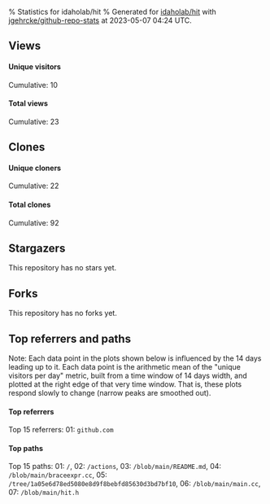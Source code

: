 % Statistics for idaholab/hit
% Generated for [idaholab/hit](https://github.com/idaholab/hit) with [jgehrcke/github-repo-stats](https://github.com/jgehrcke/github-repo-stats) at 2023-05-07 04:24 UTC.


## Views

#### Unique visitors
<div id="chart_views_unique" class="full-width-chart"></div>

Cumulative: 10

#### Total views
<div id="chart_views_total" class="full-width-chart"></div>

Cumulative: 23

<div class="pagebreak-for-print"> </div>

## Clones

#### Unique cloners
<div id="chart_clones_unique" class="full-width-chart"></div>

Cumulative: 22

#### Total clones
<div id="chart_clones_total" class="full-width-chart"></div>

Cumulative: 92



<div class="pagebreak-for-print"> </div>



## Stargazers

This repository has no stars yet.



## Forks

This repository has no forks yet.



<div class="pagebreak-for-print"> </div>



## Top referrers and paths


Note: Each data point in the plots shown below is influenced by the 14 days
leading up to it. Each data point is the arithmetic mean of the "unique
visitors per day" metric, built from a time window of 14 days width, and
plotted at the right edge of that very time window. That is, these plots
respond slowly to change (narrow peaks are smoothed out).




#### Top referrers


<div id="chart_referrers_top_n_alltime" class="full-width-chart"></div>

Top 15 referrers: 01: `github.com`





#### Top paths


<div id="chart_paths_top_n_alltime" class="full-width-chart"></div>

Top 15 paths: 01: `/`, 02: `/actions`, 03: `/blob/main/README.md`, 04: `/blob/main/braceexpr.cc`, 05: `/tree/1a05e6d78ed5080e8d9f8bebfd85630d3bd7bf10`, 06: `/blob/main/main.cc`, 07: `/blob/main/hit.h`


<script type="text/javascript">
    vegaEmbed('#chart_views_unique', {"$schema": "https://vega.github.io/schema/vega-lite/v4.17.0.json", "config": {"arc": {"fill": "#1b1e23"}, "area": {"fill": "#1b1e23"}, "axisBottom": {"domainColor": "#a9b4c4", "gridColor": "#a9b4c4", "labelColor": "#1b1e23", "labelFont": "relative-mono-11-pitch-pro, Menlo, monospace", "tickColor": "#a9b4c4", "titleColor": "#1b1e23", "titleFont": "relative-mono-11-pitch-pro, Menlo, monospace"}, "axisLeft": {"domainColor": "#a9b4c4", "gridColor": "#a9b4c4", "labelColor": "#1b1e23", "labelFont": "relative-mono-11-pitch-pro, Menlo, monospace", "tickColor": "#a9b4c4", "titleColor": "#1b1e23", "titleFont": "relative-mono-11-pitch-pro, Menlo, monospace"}, "axisX": {"grid": false}, "axisY": {"grid": false, "labelBound": true}, "background": "#FFFFFF", "group": {"fill": "#FFFFFF"}, "header": {"fontWeight": 400, "labelFont": "relative-mono-11-pitch-pro, Menlo, monospace", "titleFont": "relative-mono-11-pitch-pro, Menlo, monospace"}, "legend": {"labelFont": "relative-mono-11-pitch-pro, Menlo, monospace", "symbolSize": 200, "symbolType": "circle", "titleFont": "relative-mono-11-pitch-pro, Menlo, monospace"}, "line": {"color": "#1b1e23", "stroke": "#1b1e23"}, "path": {"stroke": "#1b1e23"}, "point": {"color": "#1b1e23", "cursor": "pointer", "filled": true, "size": 20}, "range": {"category": ["#85a2f7", "#ea9755", "#7eb36a", "#f07071", "#bc85d9", "#e587b6", "#a9b4c4", "#d4c05e", "#64b9c4"]}, "style": {"bar": {"fill": "#1b1e23"}, "text": {"font": "relative-mono-11-pitch-pro, Menlo, monospace", "fontWeight": 400}}, "symbol": {"shape": "circle"}, "title": {"anchor": "start", "font": "relative-mono-11-pitch-pro, Menlo, monospace", "fontWeight": 400}, "trail": {"color": "#1b1e23", "stroke": "#1b1e23"}, "view": {"stroke": null}}, "data": {"name": "data-ba6572360c57143ba0cead495c5d42e2"}, "datasets": {"data-ba6572360c57143ba0cead495c5d42e2": [{"time": "2023-03-01T00:00:00+00:00", "views_total": 0, "views_unique": 0}, {"time": "2023-03-02T00:00:00+00:00", "views_total": 0, "views_unique": 0}, {"time": "2023-03-06T00:00:00+00:00", "views_total": 1, "views_unique": 1}, {"time": "2023-03-07T00:00:00+00:00", "views_total": 0, "views_unique": 0}, {"time": "2023-03-08T00:00:00+00:00", "views_total": 0, "views_unique": 0}, {"time": "2023-03-10T00:00:00+00:00", "views_total": 1, "views_unique": 1}, {"time": "2023-03-11T00:00:00+00:00", "views_total": 0, "views_unique": 0}, {"time": "2023-03-13T00:00:00+00:00", "views_total": 5, "views_unique": 1}, {"time": "2023-03-14T00:00:00+00:00", "views_total": 1, "views_unique": 1}, {"time": "2023-03-15T00:00:00+00:00", "views_total": 0, "views_unique": 0}, {"time": "2023-03-18T00:00:00+00:00", "views_total": 0, "views_unique": 0}, {"time": "2023-03-20T00:00:00+00:00", "views_total": 2, "views_unique": 1}, {"time": "2023-03-24T00:00:00+00:00", "views_total": 0, "views_unique": 0}, {"time": "2023-03-26T00:00:00+00:00", "views_total": 0, "views_unique": 0}, {"time": "2023-03-27T00:00:00+00:00", "views_total": 0, "views_unique": 0}, {"time": "2023-03-28T00:00:00+00:00", "views_total": 0, "views_unique": 0}, {"time": "2023-03-29T00:00:00+00:00", "views_total": 1, "views_unique": 1}, {"time": "2023-03-30T00:00:00+00:00", "views_total": 0, "views_unique": 0}, {"time": "2023-03-31T00:00:00+00:00", "views_total": 2, "views_unique": 1}, {"time": "2023-04-09T00:00:00+00:00", "views_total": 0, "views_unique": 0}, {"time": "2023-04-15T00:00:00+00:00", "views_total": 2, "views_unique": 1}, {"time": "2023-04-19T00:00:00+00:00", "views_total": 0, "views_unique": 0}, {"time": "2023-05-01T00:00:00+00:00", "views_total": 6, "views_unique": 1}, {"time": "2023-05-03T00:00:00+00:00", "views_total": 2, "views_unique": 1}, {"time": "2023-05-06T00:00:00+00:00", "views_total": 0, "views_unique": 0}]}, "encoding": {"tooltip": [{"field": "views_unique", "format": ".1f", "title": "views (u)", "type": "quantitative"}, {"field": "time", "format": "%B %e, %Y", "title": "date", "type": "temporal"}], "x": {"axis": {"labelAngle": 25}, "field": "time", "scale": {"domain": ["2023-03-01", "2023-05-06"]}, "timeUnit": "yearmonthdate", "title": "date", "type": "temporal"}, "y": {"axis": {}, "field": "views_unique", "scale": {"domain": [0, 1.1], "type": "linear", "zero": true}, "title": "unique views per day", "type": "quantitative"}}, "height": 200, "mark": {"point": true, "type": "line"}, "padding": 10, "width": "container"}, {"actions": false, "renderer": "svg"}).catch(console.error);
vegaEmbed('#chart_views_total', {"$schema": "https://vega.github.io/schema/vega-lite/v4.17.0.json", "config": {"arc": {"fill": "#1b1e23"}, "area": {"fill": "#1b1e23"}, "axisBottom": {"domainColor": "#a9b4c4", "gridColor": "#a9b4c4", "labelColor": "#1b1e23", "labelFont": "relative-mono-11-pitch-pro, Menlo, monospace", "tickColor": "#a9b4c4", "titleColor": "#1b1e23", "titleFont": "relative-mono-11-pitch-pro, Menlo, monospace"}, "axisLeft": {"domainColor": "#a9b4c4", "gridColor": "#a9b4c4", "labelColor": "#1b1e23", "labelFont": "relative-mono-11-pitch-pro, Menlo, monospace", "tickColor": "#a9b4c4", "titleColor": "#1b1e23", "titleFont": "relative-mono-11-pitch-pro, Menlo, monospace"}, "axisX": {"grid": false}, "axisY": {"grid": false, "labelBound": true}, "background": "#FFFFFF", "group": {"fill": "#FFFFFF"}, "header": {"fontWeight": 400, "labelFont": "relative-mono-11-pitch-pro, Menlo, monospace", "titleFont": "relative-mono-11-pitch-pro, Menlo, monospace"}, "legend": {"labelFont": "relative-mono-11-pitch-pro, Menlo, monospace", "symbolSize": 200, "symbolType": "circle", "titleFont": "relative-mono-11-pitch-pro, Menlo, monospace"}, "line": {"color": "#1b1e23", "stroke": "#1b1e23"}, "path": {"stroke": "#1b1e23"}, "point": {"color": "#1b1e23", "cursor": "pointer", "filled": true, "size": 20}, "range": {"category": ["#85a2f7", "#ea9755", "#7eb36a", "#f07071", "#bc85d9", "#e587b6", "#a9b4c4", "#d4c05e", "#64b9c4"]}, "style": {"bar": {"fill": "#1b1e23"}, "text": {"font": "relative-mono-11-pitch-pro, Menlo, monospace", "fontWeight": 400}}, "symbol": {"shape": "circle"}, "title": {"anchor": "start", "font": "relative-mono-11-pitch-pro, Menlo, monospace", "fontWeight": 400}, "trail": {"color": "#1b1e23", "stroke": "#1b1e23"}, "view": {"stroke": null}}, "data": {"name": "data-ba6572360c57143ba0cead495c5d42e2"}, "datasets": {"data-ba6572360c57143ba0cead495c5d42e2": [{"time": "2023-03-01T00:00:00+00:00", "views_total": 0, "views_unique": 0}, {"time": "2023-03-02T00:00:00+00:00", "views_total": 0, "views_unique": 0}, {"time": "2023-03-06T00:00:00+00:00", "views_total": 1, "views_unique": 1}, {"time": "2023-03-07T00:00:00+00:00", "views_total": 0, "views_unique": 0}, {"time": "2023-03-08T00:00:00+00:00", "views_total": 0, "views_unique": 0}, {"time": "2023-03-10T00:00:00+00:00", "views_total": 1, "views_unique": 1}, {"time": "2023-03-11T00:00:00+00:00", "views_total": 0, "views_unique": 0}, {"time": "2023-03-13T00:00:00+00:00", "views_total": 5, "views_unique": 1}, {"time": "2023-03-14T00:00:00+00:00", "views_total": 1, "views_unique": 1}, {"time": "2023-03-15T00:00:00+00:00", "views_total": 0, "views_unique": 0}, {"time": "2023-03-18T00:00:00+00:00", "views_total": 0, "views_unique": 0}, {"time": "2023-03-20T00:00:00+00:00", "views_total": 2, "views_unique": 1}, {"time": "2023-03-24T00:00:00+00:00", "views_total": 0, "views_unique": 0}, {"time": "2023-03-26T00:00:00+00:00", "views_total": 0, "views_unique": 0}, {"time": "2023-03-27T00:00:00+00:00", "views_total": 0, "views_unique": 0}, {"time": "2023-03-28T00:00:00+00:00", "views_total": 0, "views_unique": 0}, {"time": "2023-03-29T00:00:00+00:00", "views_total": 1, "views_unique": 1}, {"time": "2023-03-30T00:00:00+00:00", "views_total": 0, "views_unique": 0}, {"time": "2023-03-31T00:00:00+00:00", "views_total": 2, "views_unique": 1}, {"time": "2023-04-09T00:00:00+00:00", "views_total": 0, "views_unique": 0}, {"time": "2023-04-15T00:00:00+00:00", "views_total": 2, "views_unique": 1}, {"time": "2023-04-19T00:00:00+00:00", "views_total": 0, "views_unique": 0}, {"time": "2023-05-01T00:00:00+00:00", "views_total": 6, "views_unique": 1}, {"time": "2023-05-03T00:00:00+00:00", "views_total": 2, "views_unique": 1}, {"time": "2023-05-06T00:00:00+00:00", "views_total": 0, "views_unique": 0}]}, "encoding": {"tooltip": [{"field": "views_total", "format": ".1f", "title": "views (t)", "type": "quantitative"}, {"field": "time", "format": "%B %e, %Y", "title": "date", "type": "temporal"}], "x": {"axis": {"labelAngle": 25}, "field": "time", "scale": {"domain": ["2023-03-01", "2023-05-06"]}, "timeUnit": "yearmonthdate", "title": "date", "type": "temporal"}, "y": {"axis": {}, "field": "views_total", "scale": {"domain": [0, 6.6000000000000005], "type": "linear", "zero": true}, "title": "total views per day", "type": "quantitative"}}, "height": 200, "mark": {"point": true, "type": "line"}, "padding": 10, "width": "container"}, {"actions": false, "renderer": "svg"}).catch(console.error);
vegaEmbed('#chart_clones_unique', {"$schema": "https://vega.github.io/schema/vega-lite/v4.17.0.json", "config": {"arc": {"fill": "#1b1e23"}, "area": {"fill": "#1b1e23"}, "axisBottom": {"domainColor": "#a9b4c4", "gridColor": "#a9b4c4", "labelColor": "#1b1e23", "labelFont": "relative-mono-11-pitch-pro, Menlo, monospace", "tickColor": "#a9b4c4", "titleColor": "#1b1e23", "titleFont": "relative-mono-11-pitch-pro, Menlo, monospace"}, "axisLeft": {"domainColor": "#a9b4c4", "gridColor": "#a9b4c4", "labelColor": "#1b1e23", "labelFont": "relative-mono-11-pitch-pro, Menlo, monospace", "tickColor": "#a9b4c4", "titleColor": "#1b1e23", "titleFont": "relative-mono-11-pitch-pro, Menlo, monospace"}, "axisX": {"grid": false}, "axisY": {"grid": false, "labelBound": true}, "background": "#FFFFFF", "group": {"fill": "#FFFFFF"}, "header": {"fontWeight": 400, "labelFont": "relative-mono-11-pitch-pro, Menlo, monospace", "titleFont": "relative-mono-11-pitch-pro, Menlo, monospace"}, "legend": {"labelFont": "relative-mono-11-pitch-pro, Menlo, monospace", "symbolSize": 200, "symbolType": "circle", "titleFont": "relative-mono-11-pitch-pro, Menlo, monospace"}, "line": {"color": "#1b1e23", "stroke": "#1b1e23"}, "path": {"stroke": "#1b1e23"}, "point": {"color": "#1b1e23", "cursor": "pointer", "filled": true, "size": 20}, "range": {"category": ["#85a2f7", "#ea9755", "#7eb36a", "#f07071", "#bc85d9", "#e587b6", "#a9b4c4", "#d4c05e", "#64b9c4"]}, "style": {"bar": {"fill": "#1b1e23"}, "text": {"font": "relative-mono-11-pitch-pro, Menlo, monospace", "fontWeight": 400}}, "symbol": {"shape": "circle"}, "title": {"anchor": "start", "font": "relative-mono-11-pitch-pro, Menlo, monospace", "fontWeight": 400}, "trail": {"color": "#1b1e23", "stroke": "#1b1e23"}, "view": {"stroke": null}}, "data": {"name": "data-a8864773abc2d40fb71e356f29c7089e"}, "datasets": {"data-a8864773abc2d40fb71e356f29c7089e": [{"clones_total": 1, "clones_unique": 1, "time": "2023-03-01T00:00:00+00:00"}, {"clones_total": 2, "clones_unique": 1, "time": "2023-03-02T00:00:00+00:00"}, {"clones_total": 0, "clones_unique": 0, "time": "2023-03-06T00:00:00+00:00"}, {"clones_total": 1, "clones_unique": 1, "time": "2023-03-07T00:00:00+00:00"}, {"clones_total": 1, "clones_unique": 1, "time": "2023-03-08T00:00:00+00:00"}, {"clones_total": 0, "clones_unique": 0, "time": "2023-03-10T00:00:00+00:00"}, {"clones_total": 1, "clones_unique": 1, "time": "2023-03-11T00:00:00+00:00"}, {"clones_total": 1, "clones_unique": 1, "time": "2023-03-13T00:00:00+00:00"}, {"clones_total": 3, "clones_unique": 3, "time": "2023-03-14T00:00:00+00:00"}, {"clones_total": 1, "clones_unique": 1, "time": "2023-03-15T00:00:00+00:00"}, {"clones_total": 3, "clones_unique": 1, "time": "2023-03-18T00:00:00+00:00"}, {"clones_total": 0, "clones_unique": 0, "time": "2023-03-20T00:00:00+00:00"}, {"clones_total": 4, "clones_unique": 1, "time": "2023-03-24T00:00:00+00:00"}, {"clones_total": 1, "clones_unique": 1, "time": "2023-03-26T00:00:00+00:00"}, {"clones_total": 1, "clones_unique": 1, "time": "2023-03-27T00:00:00+00:00"}, {"clones_total": 22, "clones_unique": 1, "time": "2023-03-28T00:00:00+00:00"}, {"clones_total": 15, "clones_unique": 1, "time": "2023-03-29T00:00:00+00:00"}, {"clones_total": 16, "clones_unique": 1, "time": "2023-03-30T00:00:00+00:00"}, {"clones_total": 13, "clones_unique": 2, "time": "2023-03-31T00:00:00+00:00"}, {"clones_total": 1, "clones_unique": 1, "time": "2023-04-09T00:00:00+00:00"}, {"clones_total": 0, "clones_unique": 0, "time": "2023-04-15T00:00:00+00:00"}, {"clones_total": 4, "clones_unique": 1, "time": "2023-04-19T00:00:00+00:00"}, {"clones_total": 0, "clones_unique": 0, "time": "2023-05-01T00:00:00+00:00"}, {"clones_total": 0, "clones_unique": 0, "time": "2023-05-03T00:00:00+00:00"}, {"clones_total": 1, "clones_unique": 1, "time": "2023-05-06T00:00:00+00:00"}]}, "encoding": {"tooltip": [{"field": "clones_unique", "format": ".1f", "title": "clones (u)", "type": "quantitative"}, {"field": "time", "format": "%B %e, %Y", "title": "date", "type": "temporal"}], "x": {"axis": {"labelAngle": 25}, "field": "time", "scale": {"domain": ["2023-03-01", "2023-05-06"]}, "timeUnit": "yearmonthdate", "title": "date", "type": "temporal"}, "y": {"axis": {}, "field": "clones_unique", "scale": {"domain": [0, 3.3000000000000003], "type": "linear", "zero": true}, "title": "unique clones per day", "type": "quantitative"}}, "height": 200, "mark": {"point": true, "type": "line"}, "padding": 10, "width": "container"}, {"actions": false, "renderer": "svg"}).catch(console.error);
vegaEmbed('#chart_clones_total', {"$schema": "https://vega.github.io/schema/vega-lite/v4.17.0.json", "config": {"arc": {"fill": "#1b1e23"}, "area": {"fill": "#1b1e23"}, "axisBottom": {"domainColor": "#a9b4c4", "gridColor": "#a9b4c4", "labelColor": "#1b1e23", "labelFont": "relative-mono-11-pitch-pro, Menlo, monospace", "tickColor": "#a9b4c4", "titleColor": "#1b1e23", "titleFont": "relative-mono-11-pitch-pro, Menlo, monospace"}, "axisLeft": {"domainColor": "#a9b4c4", "gridColor": "#a9b4c4", "labelColor": "#1b1e23", "labelFont": "relative-mono-11-pitch-pro, Menlo, monospace", "tickColor": "#a9b4c4", "titleColor": "#1b1e23", "titleFont": "relative-mono-11-pitch-pro, Menlo, monospace"}, "axisX": {"grid": false}, "axisY": {"grid": false, "labelBound": true}, "background": "#FFFFFF", "group": {"fill": "#FFFFFF"}, "header": {"fontWeight": 400, "labelFont": "relative-mono-11-pitch-pro, Menlo, monospace", "titleFont": "relative-mono-11-pitch-pro, Menlo, monospace"}, "legend": {"labelFont": "relative-mono-11-pitch-pro, Menlo, monospace", "symbolSize": 200, "symbolType": "circle", "titleFont": "relative-mono-11-pitch-pro, Menlo, monospace"}, "line": {"color": "#1b1e23", "stroke": "#1b1e23"}, "path": {"stroke": "#1b1e23"}, "point": {"color": "#1b1e23", "cursor": "pointer", "filled": true, "size": 20}, "range": {"category": ["#85a2f7", "#ea9755", "#7eb36a", "#f07071", "#bc85d9", "#e587b6", "#a9b4c4", "#d4c05e", "#64b9c4"]}, "style": {"bar": {"fill": "#1b1e23"}, "text": {"font": "relative-mono-11-pitch-pro, Menlo, monospace", "fontWeight": 400}}, "symbol": {"shape": "circle"}, "title": {"anchor": "start", "font": "relative-mono-11-pitch-pro, Menlo, monospace", "fontWeight": 400}, "trail": {"color": "#1b1e23", "stroke": "#1b1e23"}, "view": {"stroke": null}}, "data": {"name": "data-a8864773abc2d40fb71e356f29c7089e"}, "datasets": {"data-a8864773abc2d40fb71e356f29c7089e": [{"clones_total": 1, "clones_unique": 1, "time": "2023-03-01T00:00:00+00:00"}, {"clones_total": 2, "clones_unique": 1, "time": "2023-03-02T00:00:00+00:00"}, {"clones_total": 0, "clones_unique": 0, "time": "2023-03-06T00:00:00+00:00"}, {"clones_total": 1, "clones_unique": 1, "time": "2023-03-07T00:00:00+00:00"}, {"clones_total": 1, "clones_unique": 1, "time": "2023-03-08T00:00:00+00:00"}, {"clones_total": 0, "clones_unique": 0, "time": "2023-03-10T00:00:00+00:00"}, {"clones_total": 1, "clones_unique": 1, "time": "2023-03-11T00:00:00+00:00"}, {"clones_total": 1, "clones_unique": 1, "time": "2023-03-13T00:00:00+00:00"}, {"clones_total": 3, "clones_unique": 3, "time": "2023-03-14T00:00:00+00:00"}, {"clones_total": 1, "clones_unique": 1, "time": "2023-03-15T00:00:00+00:00"}, {"clones_total": 3, "clones_unique": 1, "time": "2023-03-18T00:00:00+00:00"}, {"clones_total": 0, "clones_unique": 0, "time": "2023-03-20T00:00:00+00:00"}, {"clones_total": 4, "clones_unique": 1, "time": "2023-03-24T00:00:00+00:00"}, {"clones_total": 1, "clones_unique": 1, "time": "2023-03-26T00:00:00+00:00"}, {"clones_total": 1, "clones_unique": 1, "time": "2023-03-27T00:00:00+00:00"}, {"clones_total": 22, "clones_unique": 1, "time": "2023-03-28T00:00:00+00:00"}, {"clones_total": 15, "clones_unique": 1, "time": "2023-03-29T00:00:00+00:00"}, {"clones_total": 16, "clones_unique": 1, "time": "2023-03-30T00:00:00+00:00"}, {"clones_total": 13, "clones_unique": 2, "time": "2023-03-31T00:00:00+00:00"}, {"clones_total": 1, "clones_unique": 1, "time": "2023-04-09T00:00:00+00:00"}, {"clones_total": 0, "clones_unique": 0, "time": "2023-04-15T00:00:00+00:00"}, {"clones_total": 4, "clones_unique": 1, "time": "2023-04-19T00:00:00+00:00"}, {"clones_total": 0, "clones_unique": 0, "time": "2023-05-01T00:00:00+00:00"}, {"clones_total": 0, "clones_unique": 0, "time": "2023-05-03T00:00:00+00:00"}, {"clones_total": 1, "clones_unique": 1, "time": "2023-05-06T00:00:00+00:00"}]}, "encoding": {"tooltip": [{"field": "clones_total", "format": ".1f", "title": "clones (t)", "type": "quantitative"}, {"field": "time", "format": "%B %e, %Y", "title": "date", "type": "temporal"}], "x": {"axis": {"labelAngle": 25}, "field": "time", "scale": {"domain": ["2023-03-01", "2023-05-06"]}, "timeUnit": "yearmonthdate", "title": "date", "type": "temporal"}, "y": {"axis": {}, "field": "clones_total", "scale": {"domain": [0, 24.200000000000003], "type": "linear", "zero": true}, "title": "total clones per day", "type": "quantitative"}}, "height": 200, "mark": {"point": true, "type": "line"}, "padding": 10, "width": "container"}, {"actions": false, "renderer": "svg"}).catch(console.error);
vegaEmbed('#chart_referrers_top_n_alltime', {"$schema": "https://vega.github.io/schema/vega-lite/v4.17.0.json", "config": {"arc": {"fill": "#1b1e23"}, "area": {"fill": "#1b1e23"}, "axisBottom": {"domainColor": "#a9b4c4", "gridColor": "#a9b4c4", "labelColor": "#1b1e23", "labelFont": "relative-mono-11-pitch-pro, Menlo, monospace", "tickColor": "#a9b4c4", "titleColor": "#1b1e23", "titleFont": "relative-mono-11-pitch-pro, Menlo, monospace"}, "axisLeft": {"domainColor": "#a9b4c4", "gridColor": "#a9b4c4", "labelColor": "#1b1e23", "labelFont": "relative-mono-11-pitch-pro, Menlo, monospace", "tickColor": "#a9b4c4", "titleColor": "#1b1e23", "titleFont": "relative-mono-11-pitch-pro, Menlo, monospace"}, "axisX": {"grid": false}, "axisY": {"grid": false}, "background": "#FFFFFF", "group": {"fill": "#FFFFFF"}, "header": {"fontWeight": 400, "labelFont": "relative-mono-11-pitch-pro, Menlo, monospace", "titleFont": "relative-mono-11-pitch-pro, Menlo, monospace"}, "legend": {"labelFont": "relative-mono-11-pitch-pro, Menlo, monospace", "symbolSize": 200, "symbolType": "circle", "titleFont": "relative-mono-11-pitch-pro, Menlo, monospace"}, "line": {"color": "#1b1e23", "stroke": "#1b1e23"}, "path": {"stroke": "#1b1e23"}, "point": {"color": "#1b1e23", "cursor": "pointer", "filled": true, "size": 30}, "range": {"category": ["#85a2f7", "#ea9755", "#7eb36a", "#f07071", "#bc85d9", "#e587b6", "#a9b4c4", "#d4c05e", "#64b9c4"]}, "style": {"bar": {"fill": "#1b1e23"}, "text": {"font": "relative-mono-11-pitch-pro, Menlo, monospace", "fontWeight": 400}}, "symbol": {"shape": "circle"}, "title": {"anchor": "start", "font": "relative-mono-11-pitch-pro, Menlo, monospace", "fontWeight": 400}, "trail": {"color": "#1b1e23", "stroke": "#1b1e23"}, "view": {"stroke": null}}, "data": {"name": "data-5a6aa5d2e99ad8907e05b60f14f1222b"}, "datasets": {"data-5a6aa5d2e99ad8907e05b60f14f1222b": [{"referrer": "github.com", "time": "2023-03-15T00:00:00+00:00", "views_unique": 3.0, "views_unique_norm": 0.21428571428571427}, {"referrer": "github.com", "time": "2023-03-16T00:00:00+00:00", "views_unique": 3.0, "views_unique_norm": 0.21428571428571427}, {"referrer": "github.com", "time": "2023-03-17T00:00:00+00:00", "views_unique": 3.0, "views_unique_norm": 0.21428571428571427}, {"referrer": "github.com", "time": "2023-03-18T00:00:00+00:00", "views_unique": 3.0, "views_unique_norm": 0.21428571428571427}, {"referrer": "github.com", "time": "2023-03-19T00:00:00+00:00", "views_unique": 3.0, "views_unique_norm": 0.21428571428571427}, {"referrer": "github.com", "time": "2023-03-20T00:00:00+00:00", "views_unique": 2.0, "views_unique_norm": 0.14285714285714285}, {"referrer": "github.com", "time": "2023-03-21T00:00:00+00:00", "views_unique": 2.0, "views_unique_norm": 0.14285714285714285}, {"referrer": "github.com", "time": "2023-03-22T00:00:00+00:00", "views_unique": 2.0, "views_unique_norm": 0.14285714285714285}, {"referrer": "github.com", "time": "2023-03-23T00:00:00+00:00", "views_unique": 2.0, "views_unique_norm": 0.14285714285714285}, {"referrer": "github.com", "time": "2023-03-24T00:00:00+00:00", "views_unique": 1.0, "views_unique_norm": 0.07142857142857142}, {"referrer": "github.com", "time": "2023-03-25T00:00:00+00:00", "views_unique": 1.0, "views_unique_norm": 0.07142857142857142}, {"referrer": "github.com", "time": "2023-03-26T00:00:00+00:00", "views_unique": 1.0, "views_unique_norm": 0.07142857142857142}, {"referrer": "github.com", "time": "2023-03-27T00:00:00+00:00", "views_unique": 1.0, "views_unique_norm": 0.07142857142857142}, {"referrer": "github.com", "time": "2023-03-28T00:00:00+00:00", "views_unique": 1.0, "views_unique_norm": 0.07142857142857142}, {"referrer": "github.com", "time": "2023-03-29T00:00:00+00:00", "views_unique": 1.0, "views_unique_norm": 0.07142857142857142}, {"referrer": "github.com", "time": "2023-03-30T00:00:00+00:00", "views_unique": 2.0, "views_unique_norm": 0.14285714285714285}, {"referrer": "github.com", "time": "2023-03-31T00:00:00+00:00", "views_unique": 2.0, "views_unique_norm": 0.14285714285714285}, {"referrer": "github.com", "time": "2023-04-01T00:00:00+00:00", "views_unique": 2.0, "views_unique_norm": 0.14285714285714285}, {"referrer": "github.com", "time": "2023-04-02T00:00:00+00:00", "views_unique": 2.0, "views_unique_norm": 0.14285714285714285}, {"referrer": "github.com", "time": "2023-04-03T00:00:00+00:00", "views_unique": 1.0, "views_unique_norm": 0.07142857142857142}, {"referrer": "github.com", "time": "2023-04-04T00:00:00+00:00", "views_unique": 1.0, "views_unique_norm": 0.07142857142857142}, {"referrer": "github.com", "time": "2023-04-05T00:00:00+00:00", "views_unique": 1.0, "views_unique_norm": 0.07142857142857142}, {"referrer": "github.com", "time": "2023-04-06T00:00:00+00:00", "views_unique": 1.0, "views_unique_norm": 0.07142857142857142}, {"referrer": "github.com", "time": "2023-04-07T00:00:00+00:00", "views_unique": 1.0, "views_unique_norm": 0.07142857142857142}, {"referrer": "github.com", "time": "2023-04-08T00:00:00+00:00", "views_unique": 1.0, "views_unique_norm": 0.07142857142857142}, {"referrer": "github.com", "time": "2023-04-09T00:00:00+00:00", "views_unique": 1.0, "views_unique_norm": 0.07142857142857142}, {"referrer": "github.com", "time": "2023-04-10T00:00:00+00:00", "views_unique": 1.0, "views_unique_norm": 0.07142857142857142}, {"referrer": "github.com", "time": "2023-04-11T00:00:00+00:00", "views_unique": 1.0, "views_unique_norm": 0.07142857142857142}, {"referrer": "github.com", "time": "2023-04-16T00:00:00+00:00", "views_unique": 1.0, "views_unique_norm": 0.07142857142857142}, {"referrer": "github.com", "time": "2023-04-17T00:00:00+00:00", "views_unique": 1.0, "views_unique_norm": 0.07142857142857142}, {"referrer": "github.com", "time": "2023-04-18T00:00:00+00:00", "views_unique": 1.0, "views_unique_norm": 0.07142857142857142}, {"referrer": "github.com", "time": "2023-04-19T00:00:00+00:00", "views_unique": 1.0, "views_unique_norm": 0.07142857142857142}, {"referrer": "github.com", "time": "2023-04-20T00:00:00+00:00", "views_unique": 1.0, "views_unique_norm": 0.07142857142857142}, {"referrer": "github.com", "time": "2023-04-21T00:00:00+00:00", "views_unique": 1.0, "views_unique_norm": 0.07142857142857142}, {"referrer": "github.com", "time": "2023-04-22T00:00:00+00:00", "views_unique": 1.0, "views_unique_norm": 0.07142857142857142}, {"referrer": "github.com", "time": "2023-04-23T00:00:00+00:00", "views_unique": 1.0, "views_unique_norm": 0.07142857142857142}, {"referrer": "github.com", "time": "2023-04-24T00:00:00+00:00", "views_unique": 1.0, "views_unique_norm": 0.07142857142857142}, {"referrer": "github.com", "time": "2023-04-25T00:00:00+00:00", "views_unique": 1.0, "views_unique_norm": 0.07142857142857142}, {"referrer": "github.com", "time": "2023-04-26T00:00:00+00:00", "views_unique": 1.0, "views_unique_norm": 0.07142857142857142}, {"referrer": "github.com", "time": "2023-04-27T00:00:00+00:00", "views_unique": 1.0, "views_unique_norm": 0.07142857142857142}, {"referrer": "github.com", "time": "2023-04-28T00:00:00+00:00", "views_unique": 1.0, "views_unique_norm": 0.07142857142857142}, {"referrer": "github.com", "time": "2023-05-02T00:00:00+00:00", "views_unique": 1.0, "views_unique_norm": 0.07142857142857142}, {"referrer": "github.com", "time": "2023-05-03T00:00:00+00:00", "views_unique": 1.0, "views_unique_norm": 0.07142857142857142}, {"referrer": "github.com", "time": "2023-05-04T00:00:00+00:00", "views_unique": 2.0, "views_unique_norm": 0.14285714285714285}, {"referrer": "github.com", "time": "2023-05-05T00:00:00+00:00", "views_unique": 2.0, "views_unique_norm": 0.14285714285714285}, {"referrer": "github.com", "time": "2023-05-06T00:00:00+00:00", "views_unique": 2.0, "views_unique_norm": 0.14285714285714285}, {"referrer": "github.com", "time": "2023-05-07T00:00:00+00:00", "views_unique": 2.0, "views_unique_norm": 0.14285714285714285}]}, "encoding": {"color": {"field": "referrer", "legend": {"direction": "vertical", "orient": "top", "title": "Legend:"}, "sort": {"field": "order"}, "type": "nominal"}, "tooltip": [{"field": "referrer", "type": "nominal"}, {"field": "views_unique_norm", "format": ".2f", "title": "views (14d mean)", "type": "quantitative"}, {"field": "time", "format": "%B %e, %Y", "title": "date", "type": "temporal"}], "x": {"axis": {"labelAngle": 25}, "field": "time", "scale": {"domain": ["2023-03-01", "2023-05-06"]}, "timeUnit": "yearmonthdate", "title": "date", "type": "temporal"}, "y": {"field": "views_unique_norm", "scale": {"domain": [0, 0.2357142857142857], "type": "linear", "zero": true}, "title": "unique visitors per day (mean from last 14 days)", "type": "quantitative"}}, "height": 300, "mark": {"point": true, "type": "line"}, "padding": 10, "width": "container"}, {"actions": false, "renderer": "svg"}).catch(console.error);
vegaEmbed('#chart_paths_top_n_alltime', {"$schema": "https://vega.github.io/schema/vega-lite/v4.17.0.json", "config": {"arc": {"fill": "#1b1e23"}, "area": {"fill": "#1b1e23"}, "axisBottom": {"domainColor": "#a9b4c4", "gridColor": "#a9b4c4", "labelColor": "#1b1e23", "labelFont": "relative-mono-11-pitch-pro, Menlo, monospace", "tickColor": "#a9b4c4", "titleColor": "#1b1e23", "titleFont": "relative-mono-11-pitch-pro, Menlo, monospace"}, "axisLeft": {"domainColor": "#a9b4c4", "gridColor": "#a9b4c4", "labelColor": "#1b1e23", "labelFont": "relative-mono-11-pitch-pro, Menlo, monospace", "tickColor": "#a9b4c4", "titleColor": "#1b1e23", "titleFont": "relative-mono-11-pitch-pro, Menlo, monospace"}, "axisX": {"grid": false}, "axisY": {"grid": false}, "background": "#FFFFFF", "group": {"fill": "#FFFFFF"}, "header": {"fontWeight": 400, "labelFont": "relative-mono-11-pitch-pro, Menlo, monospace", "titleFont": "relative-mono-11-pitch-pro, Menlo, monospace"}, "legend": {"labelFont": "relative-mono-11-pitch-pro, Menlo, monospace", "symbolSize": 200, "symbolType": "circle", "titleFont": "relative-mono-11-pitch-pro, Menlo, monospace"}, "line": {"color": "#1b1e23", "stroke": "#1b1e23"}, "path": {"stroke": "#1b1e23"}, "point": {"color": "#1b1e23", "cursor": "pointer", "filled": true, "size": 30}, "range": {"category": ["#85a2f7", "#ea9755", "#7eb36a", "#f07071", "#bc85d9", "#e587b6", "#a9b4c4", "#d4c05e", "#64b9c4"]}, "style": {"bar": {"fill": "#1b1e23"}, "text": {"font": "relative-mono-11-pitch-pro, Menlo, monospace", "fontWeight": 400}}, "symbol": {"shape": "circle"}, "title": {"anchor": "start", "font": "relative-mono-11-pitch-pro, Menlo, monospace", "fontWeight": 400}, "trail": {"color": "#1b1e23", "stroke": "#1b1e23"}, "view": {"stroke": null}}, "data": {"name": "data-a1658811a6f701caebff6a46daecd9ce"}, "datasets": {"data-a1658811a6f701caebff6a46daecd9ce": [{"path": "/", "time": "2023-03-15T00:00:00+00:00", "views_unique": 4.0, "views_unique_norm": 0.2857142857142857}, {"path": "/", "time": "2023-03-16T00:00:00+00:00", "views_unique": 4.0, "views_unique_norm": 0.2857142857142857}, {"path": "/", "time": "2023-03-17T00:00:00+00:00", "views_unique": 4.0, "views_unique_norm": 0.2857142857142857}, {"path": "/", "time": "2023-03-18T00:00:00+00:00", "views_unique": 4.0, "views_unique_norm": 0.2857142857142857}, {"path": "/", "time": "2023-03-19T00:00:00+00:00", "views_unique": 4.0, "views_unique_norm": 0.2857142857142857}, {"path": "/", "time": "2023-03-20T00:00:00+00:00", "views_unique": 3.0, "views_unique_norm": 0.21428571428571427}, {"path": "/", "time": "2023-03-21T00:00:00+00:00", "views_unique": 3.0, "views_unique_norm": 0.21428571428571427}, {"path": "/", "time": "2023-03-22T00:00:00+00:00", "views_unique": 3.0, "views_unique_norm": 0.21428571428571427}, {"path": "/", "time": "2023-03-23T00:00:00+00:00", "views_unique": 3.0, "views_unique_norm": 0.21428571428571427}, {"path": "/", "time": "2023-03-24T00:00:00+00:00", "views_unique": 2.0, "views_unique_norm": 0.14285714285714285}, {"path": "/", "time": "2023-03-25T00:00:00+00:00", "views_unique": 2.0, "views_unique_norm": 0.14285714285714285}, {"path": "/", "time": "2023-03-26T00:00:00+00:00", "views_unique": 2.0, "views_unique_norm": 0.14285714285714285}, {"path": "/", "time": "2023-03-27T00:00:00+00:00", "views_unique": 2.0, "views_unique_norm": 0.14285714285714285}, {"path": "/", "time": "2023-03-28T00:00:00+00:00", "views_unique": 1.0, "views_unique_norm": 0.07142857142857142}, {"path": "/", "time": "2023-03-29T00:00:00+00:00", "views_unique": 1.0, "views_unique_norm": 0.07142857142857142}, {"path": "/", "time": "2023-03-30T00:00:00+00:00", "views_unique": 2.0, "views_unique_norm": 0.14285714285714285}, {"path": "/", "time": "2023-03-31T00:00:00+00:00", "views_unique": 2.0, "views_unique_norm": 0.14285714285714285}, {"path": "/", "time": "2023-04-01T00:00:00+00:00", "views_unique": 3.0, "views_unique_norm": 0.21428571428571427}, {"path": "/", "time": "2023-04-02T00:00:00+00:00", "views_unique": 3.0, "views_unique_norm": 0.21428571428571427}, {"path": "/", "time": "2023-04-03T00:00:00+00:00", "views_unique": 2.0, "views_unique_norm": 0.14285714285714285}, {"path": "/", "time": "2023-04-04T00:00:00+00:00", "views_unique": 2.0, "views_unique_norm": 0.14285714285714285}, {"path": "/", "time": "2023-04-05T00:00:00+00:00", "views_unique": 2.0, "views_unique_norm": 0.14285714285714285}, {"path": "/", "time": "2023-04-06T00:00:00+00:00", "views_unique": 2.0, "views_unique_norm": 0.14285714285714285}, {"path": "/", "time": "2023-04-07T00:00:00+00:00", "views_unique": 2.0, "views_unique_norm": 0.14285714285714285}, {"path": "/", "time": "2023-04-08T00:00:00+00:00", "views_unique": 2.0, "views_unique_norm": 0.14285714285714285}, {"path": "/", "time": "2023-04-09T00:00:00+00:00", "views_unique": 2.0, "views_unique_norm": 0.14285714285714285}, {"path": "/", "time": "2023-04-10T00:00:00+00:00", "views_unique": 2.0, "views_unique_norm": 0.14285714285714285}, {"path": "/", "time": "2023-04-11T00:00:00+00:00", "views_unique": 2.0, "views_unique_norm": 0.14285714285714285}, {"path": "/", "time": "2023-04-12T00:00:00+00:00", "views_unique": 1.0, "views_unique_norm": 0.07142857142857142}, {"path": "/", "time": "2023-04-13T00:00:00+00:00", "views_unique": 1.0, "views_unique_norm": 0.07142857142857142}, {"path": "/", "time": "2023-04-16T00:00:00+00:00", "views_unique": 1.0, "views_unique_norm": 0.07142857142857142}, {"path": "/", "time": "2023-04-17T00:00:00+00:00", "views_unique": 1.0, "views_unique_norm": 0.07142857142857142}, {"path": "/", "time": "2023-04-18T00:00:00+00:00", "views_unique": 1.0, "views_unique_norm": 0.07142857142857142}, {"path": "/", "time": "2023-04-19T00:00:00+00:00", "views_unique": 1.0, "views_unique_norm": 0.07142857142857142}, {"path": "/", "time": "2023-04-20T00:00:00+00:00", "views_unique": 1.0, "views_unique_norm": 0.07142857142857142}, {"path": "/", "time": "2023-04-21T00:00:00+00:00", "views_unique": 1.0, "views_unique_norm": 0.07142857142857142}, {"path": "/", "time": "2023-04-22T00:00:00+00:00", "views_unique": 1.0, "views_unique_norm": 0.07142857142857142}, {"path": "/", "time": "2023-04-23T00:00:00+00:00", "views_unique": 1.0, "views_unique_norm": 0.07142857142857142}, {"path": "/", "time": "2023-04-24T00:00:00+00:00", "views_unique": 1.0, "views_unique_norm": 0.07142857142857142}, {"path": "/", "time": "2023-04-25T00:00:00+00:00", "views_unique": 1.0, "views_unique_norm": 0.07142857142857142}, {"path": "/", "time": "2023-04-26T00:00:00+00:00", "views_unique": 1.0, "views_unique_norm": 0.07142857142857142}, {"path": "/", "time": "2023-04-27T00:00:00+00:00", "views_unique": 1.0, "views_unique_norm": 0.07142857142857142}, {"path": "/", "time": "2023-04-28T00:00:00+00:00", "views_unique": 1.0, "views_unique_norm": 0.07142857142857142}, {"path": "/", "time": "2023-05-02T00:00:00+00:00", "views_unique": 1.0, "views_unique_norm": 0.07142857142857142}, {"path": "/", "time": "2023-05-03T00:00:00+00:00", "views_unique": 1.0, "views_unique_norm": 0.07142857142857142}, {"path": "/", "time": "2023-05-04T00:00:00+00:00", "views_unique": 2.0, "views_unique_norm": 0.14285714285714285}, {"path": "/", "time": "2023-05-05T00:00:00+00:00", "views_unique": 2.0, "views_unique_norm": 0.14285714285714285}, {"path": "/", "time": "2023-05-06T00:00:00+00:00", "views_unique": 2.0, "views_unique_norm": 0.14285714285714285}, {"path": "/", "time": "2023-05-07T00:00:00+00:00", "views_unique": 2.0, "views_unique_norm": 0.14285714285714285}, {"path": "/actions", "time": "2023-03-15T00:00:00+00:00", "views_unique": null, "views_unique_norm": null}, {"path": "/actions", "time": "2023-03-16T00:00:00+00:00", "views_unique": null, "views_unique_norm": null}, {"path": "/actions", "time": "2023-03-17T00:00:00+00:00", "views_unique": null, "views_unique_norm": null}, {"path": "/actions", "time": "2023-03-18T00:00:00+00:00", "views_unique": null, "views_unique_norm": null}, {"path": "/actions", "time": "2023-03-19T00:00:00+00:00", "views_unique": null, "views_unique_norm": null}, {"path": "/actions", "time": "2023-03-20T00:00:00+00:00", "views_unique": null, "views_unique_norm": null}, {"path": "/actions", "time": "2023-03-21T00:00:00+00:00", "views_unique": null, "views_unique_norm": null}, {"path": "/actions", "time": "2023-03-22T00:00:00+00:00", "views_unique": null, "views_unique_norm": null}, {"path": "/actions", "time": "2023-03-23T00:00:00+00:00", "views_unique": null, "views_unique_norm": null}, {"path": "/actions", "time": "2023-03-24T00:00:00+00:00", "views_unique": null, "views_unique_norm": null}, {"path": "/actions", "time": "2023-03-25T00:00:00+00:00", "views_unique": null, "views_unique_norm": null}, {"path": "/actions", "time": "2023-03-26T00:00:00+00:00", "views_unique": null, "views_unique_norm": null}, {"path": "/actions", "time": "2023-03-27T00:00:00+00:00", "views_unique": null, "views_unique_norm": null}, {"path": "/actions", "time": "2023-03-28T00:00:00+00:00", "views_unique": null, "views_unique_norm": null}, {"path": "/actions", "time": "2023-03-29T00:00:00+00:00", "views_unique": null, "views_unique_norm": null}, {"path": "/actions", "time": "2023-03-30T00:00:00+00:00", "views_unique": null, "views_unique_norm": null}, {"path": "/actions", "time": "2023-03-31T00:00:00+00:00", "views_unique": null, "views_unique_norm": null}, {"path": "/actions", "time": "2023-04-01T00:00:00+00:00", "views_unique": null, "views_unique_norm": null}, {"path": "/actions", "time": "2023-04-02T00:00:00+00:00", "views_unique": null, "views_unique_norm": null}, {"path": "/actions", "time": "2023-04-03T00:00:00+00:00", "views_unique": null, "views_unique_norm": null}, {"path": "/actions", "time": "2023-04-04T00:00:00+00:00", "views_unique": null, "views_unique_norm": null}, {"path": "/actions", "time": "2023-04-05T00:00:00+00:00", "views_unique": null, "views_unique_norm": null}, {"path": "/actions", "time": "2023-04-06T00:00:00+00:00", "views_unique": null, "views_unique_norm": null}, {"path": "/actions", "time": "2023-04-07T00:00:00+00:00", "views_unique": null, "views_unique_norm": null}, {"path": "/actions", "time": "2023-04-08T00:00:00+00:00", "views_unique": null, "views_unique_norm": null}, {"path": "/actions", "time": "2023-04-09T00:00:00+00:00", "views_unique": null, "views_unique_norm": null}, {"path": "/actions", "time": "2023-04-10T00:00:00+00:00", "views_unique": null, "views_unique_norm": null}, {"path": "/actions", "time": "2023-04-11T00:00:00+00:00", "views_unique": null, "views_unique_norm": null}, {"path": "/actions", "time": "2023-04-12T00:00:00+00:00", "views_unique": null, "views_unique_norm": null}, {"path": "/actions", "time": "2023-04-13T00:00:00+00:00", "views_unique": null, "views_unique_norm": null}, {"path": "/actions", "time": "2023-04-16T00:00:00+00:00", "views_unique": null, "views_unique_norm": null}, {"path": "/actions", "time": "2023-04-17T00:00:00+00:00", "views_unique": null, "views_unique_norm": null}, {"path": "/actions", "time": "2023-04-18T00:00:00+00:00", "views_unique": null, "views_unique_norm": null}, {"path": "/actions", "time": "2023-04-19T00:00:00+00:00", "views_unique": null, "views_unique_norm": null}, {"path": "/actions", "time": "2023-04-20T00:00:00+00:00", "views_unique": null, "views_unique_norm": null}, {"path": "/actions", "time": "2023-04-21T00:00:00+00:00", "views_unique": null, "views_unique_norm": null}, {"path": "/actions", "time": "2023-04-22T00:00:00+00:00", "views_unique": null, "views_unique_norm": null}, {"path": "/actions", "time": "2023-04-23T00:00:00+00:00", "views_unique": null, "views_unique_norm": null}, {"path": "/actions", "time": "2023-04-24T00:00:00+00:00", "views_unique": null, "views_unique_norm": null}, {"path": "/actions", "time": "2023-04-25T00:00:00+00:00", "views_unique": null, "views_unique_norm": null}, {"path": "/actions", "time": "2023-04-26T00:00:00+00:00", "views_unique": null, "views_unique_norm": null}, {"path": "/actions", "time": "2023-04-27T00:00:00+00:00", "views_unique": null, "views_unique_norm": null}, {"path": "/actions", "time": "2023-04-28T00:00:00+00:00", "views_unique": null, "views_unique_norm": null}, {"path": "/actions", "time": "2023-05-02T00:00:00+00:00", "views_unique": 1.0, "views_unique_norm": 0.07142857142857142}, {"path": "/actions", "time": "2023-05-03T00:00:00+00:00", "views_unique": 1.0, "views_unique_norm": 0.07142857142857142}, {"path": "/actions", "time": "2023-05-04T00:00:00+00:00", "views_unique": 1.0, "views_unique_norm": 0.07142857142857142}, {"path": "/actions", "time": "2023-05-05T00:00:00+00:00", "views_unique": 1.0, "views_unique_norm": 0.07142857142857142}, {"path": "/actions", "time": "2023-05-06T00:00:00+00:00", "views_unique": 1.0, "views_unique_norm": 0.07142857142857142}, {"path": "/actions", "time": "2023-05-07T00:00:00+00:00", "views_unique": 1.0, "views_unique_norm": 0.07142857142857142}, {"path": "/blob/main/README.md", "time": "2023-03-15T00:00:00+00:00", "views_unique": 1.0, "views_unique_norm": 0.07142857142857142}, {"path": "/blob/main/README.md", "time": "2023-03-16T00:00:00+00:00", "views_unique": 1.0, "views_unique_norm": 0.07142857142857142}, {"path": "/blob/main/README.md", "time": "2023-03-17T00:00:00+00:00", "views_unique": 1.0, "views_unique_norm": 0.07142857142857142}, {"path": "/blob/main/README.md", "time": "2023-03-18T00:00:00+00:00", "views_unique": 1.0, "views_unique_norm": 0.07142857142857142}, {"path": "/blob/main/README.md", "time": "2023-03-19T00:00:00+00:00", "views_unique": 1.0, "views_unique_norm": 0.07142857142857142}, {"path": "/blob/main/README.md", "time": "2023-03-20T00:00:00+00:00", "views_unique": 1.0, "views_unique_norm": 0.07142857142857142}, {"path": "/blob/main/README.md", "time": "2023-03-21T00:00:00+00:00", "views_unique": 1.0, "views_unique_norm": 0.07142857142857142}, {"path": "/blob/main/README.md", "time": "2023-03-22T00:00:00+00:00", "views_unique": 1.0, "views_unique_norm": 0.07142857142857142}, {"path": "/blob/main/README.md", "time": "2023-03-23T00:00:00+00:00", "views_unique": 1.0, "views_unique_norm": 0.07142857142857142}, {"path": "/blob/main/README.md", "time": "2023-03-24T00:00:00+00:00", "views_unique": 1.0, "views_unique_norm": 0.07142857142857142}, {"path": "/blob/main/README.md", "time": "2023-03-25T00:00:00+00:00", "views_unique": 1.0, "views_unique_norm": 0.07142857142857142}, {"path": "/blob/main/README.md", "time": "2023-03-26T00:00:00+00:00", "views_unique": 1.0, "views_unique_norm": 0.07142857142857142}, {"path": "/blob/main/README.md", "time": "2023-03-27T00:00:00+00:00", "views_unique": null, "views_unique_norm": null}, {"path": "/blob/main/README.md", "time": "2023-03-28T00:00:00+00:00", "views_unique": null, "views_unique_norm": null}, {"path": "/blob/main/README.md", "time": "2023-03-29T00:00:00+00:00", "views_unique": null, "views_unique_norm": null}, {"path": "/blob/main/README.md", "time": "2023-03-30T00:00:00+00:00", "views_unique": null, "views_unique_norm": null}, {"path": "/blob/main/README.md", "time": "2023-03-31T00:00:00+00:00", "views_unique": null, "views_unique_norm": null}, {"path": "/blob/main/README.md", "time": "2023-04-01T00:00:00+00:00", "views_unique": null, "views_unique_norm": null}, {"path": "/blob/main/README.md", "time": "2023-04-02T00:00:00+00:00", "views_unique": null, "views_unique_norm": null}, {"path": "/blob/main/README.md", "time": "2023-04-03T00:00:00+00:00", "views_unique": null, "views_unique_norm": null}, {"path": "/blob/main/README.md", "time": "2023-04-04T00:00:00+00:00", "views_unique": null, "views_unique_norm": null}, {"path": "/blob/main/README.md", "time": "2023-04-05T00:00:00+00:00", "views_unique": null, "views_unique_norm": null}, {"path": "/blob/main/README.md", "time": "2023-04-06T00:00:00+00:00", "views_unique": null, "views_unique_norm": null}, {"path": "/blob/main/README.md", "time": "2023-04-07T00:00:00+00:00", "views_unique": null, "views_unique_norm": null}, {"path": "/blob/main/README.md", "time": "2023-04-08T00:00:00+00:00", "views_unique": null, "views_unique_norm": null}, {"path": "/blob/main/README.md", "time": "2023-04-09T00:00:00+00:00", "views_unique": null, "views_unique_norm": null}, {"path": "/blob/main/README.md", "time": "2023-04-10T00:00:00+00:00", "views_unique": null, "views_unique_norm": null}, {"path": "/blob/main/README.md", "time": "2023-04-11T00:00:00+00:00", "views_unique": null, "views_unique_norm": null}, {"path": "/blob/main/README.md", "time": "2023-04-12T00:00:00+00:00", "views_unique": null, "views_unique_norm": null}, {"path": "/blob/main/README.md", "time": "2023-04-13T00:00:00+00:00", "views_unique": null, "views_unique_norm": null}, {"path": "/blob/main/README.md", "time": "2023-04-16T00:00:00+00:00", "views_unique": null, "views_unique_norm": null}, {"path": "/blob/main/README.md", "time": "2023-04-17T00:00:00+00:00", "views_unique": null, "views_unique_norm": null}, {"path": "/blob/main/README.md", "time": "2023-04-18T00:00:00+00:00", "views_unique": null, "views_unique_norm": null}, {"path": "/blob/main/README.md", "time": "2023-04-19T00:00:00+00:00", "views_unique": null, "views_unique_norm": null}, {"path": "/blob/main/README.md", "time": "2023-04-20T00:00:00+00:00", "views_unique": null, "views_unique_norm": null}, {"path": "/blob/main/README.md", "time": "2023-04-21T00:00:00+00:00", "views_unique": null, "views_unique_norm": null}, {"path": "/blob/main/README.md", "time": "2023-04-22T00:00:00+00:00", "views_unique": null, "views_unique_norm": null}, {"path": "/blob/main/README.md", "time": "2023-04-23T00:00:00+00:00", "views_unique": null, "views_unique_norm": null}, {"path": "/blob/main/README.md", "time": "2023-04-24T00:00:00+00:00", "views_unique": null, "views_unique_norm": null}, {"path": "/blob/main/README.md", "time": "2023-04-25T00:00:00+00:00", "views_unique": null, "views_unique_norm": null}, {"path": "/blob/main/README.md", "time": "2023-04-26T00:00:00+00:00", "views_unique": null, "views_unique_norm": null}, {"path": "/blob/main/README.md", "time": "2023-04-27T00:00:00+00:00", "views_unique": null, "views_unique_norm": null}, {"path": "/blob/main/README.md", "time": "2023-04-28T00:00:00+00:00", "views_unique": null, "views_unique_norm": null}, {"path": "/blob/main/README.md", "time": "2023-05-02T00:00:00+00:00", "views_unique": 1.0, "views_unique_norm": 0.07142857142857142}, {"path": "/blob/main/README.md", "time": "2023-05-03T00:00:00+00:00", "views_unique": 1.0, "views_unique_norm": 0.07142857142857142}, {"path": "/blob/main/README.md", "time": "2023-05-04T00:00:00+00:00", "views_unique": 1.0, "views_unique_norm": 0.07142857142857142}, {"path": "/blob/main/README.md", "time": "2023-05-05T00:00:00+00:00", "views_unique": 1.0, "views_unique_norm": 0.07142857142857142}, {"path": "/blob/main/README.md", "time": "2023-05-06T00:00:00+00:00", "views_unique": 1.0, "views_unique_norm": 0.07142857142857142}, {"path": "/blob/main/README.md", "time": "2023-05-07T00:00:00+00:00", "views_unique": 1.0, "views_unique_norm": 0.07142857142857142}, {"path": "/blob/main/braceexpr.cc", "time": "2023-03-15T00:00:00+00:00", "views_unique": null, "views_unique_norm": null}, {"path": "/blob/main/braceexpr.cc", "time": "2023-03-16T00:00:00+00:00", "views_unique": null, "views_unique_norm": null}, {"path": "/blob/main/braceexpr.cc", "time": "2023-03-17T00:00:00+00:00", "views_unique": null, "views_unique_norm": null}, {"path": "/blob/main/braceexpr.cc", "time": "2023-03-18T00:00:00+00:00", "views_unique": null, "views_unique_norm": null}, {"path": "/blob/main/braceexpr.cc", "time": "2023-03-19T00:00:00+00:00", "views_unique": null, "views_unique_norm": null}, {"path": "/blob/main/braceexpr.cc", "time": "2023-03-20T00:00:00+00:00", "views_unique": null, "views_unique_norm": null}, {"path": "/blob/main/braceexpr.cc", "time": "2023-03-21T00:00:00+00:00", "views_unique": null, "views_unique_norm": null}, {"path": "/blob/main/braceexpr.cc", "time": "2023-03-22T00:00:00+00:00", "views_unique": null, "views_unique_norm": null}, {"path": "/blob/main/braceexpr.cc", "time": "2023-03-23T00:00:00+00:00", "views_unique": null, "views_unique_norm": null}, {"path": "/blob/main/braceexpr.cc", "time": "2023-03-24T00:00:00+00:00", "views_unique": null, "views_unique_norm": null}, {"path": "/blob/main/braceexpr.cc", "time": "2023-03-25T00:00:00+00:00", "views_unique": null, "views_unique_norm": null}, {"path": "/blob/main/braceexpr.cc", "time": "2023-03-26T00:00:00+00:00", "views_unique": null, "views_unique_norm": null}, {"path": "/blob/main/braceexpr.cc", "time": "2023-03-27T00:00:00+00:00", "views_unique": null, "views_unique_norm": null}, {"path": "/blob/main/braceexpr.cc", "time": "2023-03-28T00:00:00+00:00", "views_unique": null, "views_unique_norm": null}, {"path": "/blob/main/braceexpr.cc", "time": "2023-03-29T00:00:00+00:00", "views_unique": null, "views_unique_norm": null}, {"path": "/blob/main/braceexpr.cc", "time": "2023-03-30T00:00:00+00:00", "views_unique": null, "views_unique_norm": null}, {"path": "/blob/main/braceexpr.cc", "time": "2023-03-31T00:00:00+00:00", "views_unique": null, "views_unique_norm": null}, {"path": "/blob/main/braceexpr.cc", "time": "2023-04-01T00:00:00+00:00", "views_unique": null, "views_unique_norm": null}, {"path": "/blob/main/braceexpr.cc", "time": "2023-04-02T00:00:00+00:00", "views_unique": null, "views_unique_norm": null}, {"path": "/blob/main/braceexpr.cc", "time": "2023-04-03T00:00:00+00:00", "views_unique": null, "views_unique_norm": null}, {"path": "/blob/main/braceexpr.cc", "time": "2023-04-04T00:00:00+00:00", "views_unique": null, "views_unique_norm": null}, {"path": "/blob/main/braceexpr.cc", "time": "2023-04-05T00:00:00+00:00", "views_unique": null, "views_unique_norm": null}, {"path": "/blob/main/braceexpr.cc", "time": "2023-04-06T00:00:00+00:00", "views_unique": null, "views_unique_norm": null}, {"path": "/blob/main/braceexpr.cc", "time": "2023-04-07T00:00:00+00:00", "views_unique": null, "views_unique_norm": null}, {"path": "/blob/main/braceexpr.cc", "time": "2023-04-08T00:00:00+00:00", "views_unique": null, "views_unique_norm": null}, {"path": "/blob/main/braceexpr.cc", "time": "2023-04-09T00:00:00+00:00", "views_unique": null, "views_unique_norm": null}, {"path": "/blob/main/braceexpr.cc", "time": "2023-04-10T00:00:00+00:00", "views_unique": null, "views_unique_norm": null}, {"path": "/blob/main/braceexpr.cc", "time": "2023-04-11T00:00:00+00:00", "views_unique": null, "views_unique_norm": null}, {"path": "/blob/main/braceexpr.cc", "time": "2023-04-12T00:00:00+00:00", "views_unique": null, "views_unique_norm": null}, {"path": "/blob/main/braceexpr.cc", "time": "2023-04-13T00:00:00+00:00", "views_unique": null, "views_unique_norm": null}, {"path": "/blob/main/braceexpr.cc", "time": "2023-04-16T00:00:00+00:00", "views_unique": null, "views_unique_norm": null}, {"path": "/blob/main/braceexpr.cc", "time": "2023-04-17T00:00:00+00:00", "views_unique": null, "views_unique_norm": null}, {"path": "/blob/main/braceexpr.cc", "time": "2023-04-18T00:00:00+00:00", "views_unique": null, "views_unique_norm": null}, {"path": "/blob/main/braceexpr.cc", "time": "2023-04-19T00:00:00+00:00", "views_unique": null, "views_unique_norm": null}, {"path": "/blob/main/braceexpr.cc", "time": "2023-04-20T00:00:00+00:00", "views_unique": null, "views_unique_norm": null}, {"path": "/blob/main/braceexpr.cc", "time": "2023-04-21T00:00:00+00:00", "views_unique": null, "views_unique_norm": null}, {"path": "/blob/main/braceexpr.cc", "time": "2023-04-22T00:00:00+00:00", "views_unique": null, "views_unique_norm": null}, {"path": "/blob/main/braceexpr.cc", "time": "2023-04-23T00:00:00+00:00", "views_unique": null, "views_unique_norm": null}, {"path": "/blob/main/braceexpr.cc", "time": "2023-04-24T00:00:00+00:00", "views_unique": null, "views_unique_norm": null}, {"path": "/blob/main/braceexpr.cc", "time": "2023-04-25T00:00:00+00:00", "views_unique": null, "views_unique_norm": null}, {"path": "/blob/main/braceexpr.cc", "time": "2023-04-26T00:00:00+00:00", "views_unique": null, "views_unique_norm": null}, {"path": "/blob/main/braceexpr.cc", "time": "2023-04-27T00:00:00+00:00", "views_unique": null, "views_unique_norm": null}, {"path": "/blob/main/braceexpr.cc", "time": "2023-04-28T00:00:00+00:00", "views_unique": null, "views_unique_norm": null}, {"path": "/blob/main/braceexpr.cc", "time": "2023-05-02T00:00:00+00:00", "views_unique": 1.0, "views_unique_norm": 0.07142857142857142}, {"path": "/blob/main/braceexpr.cc", "time": "2023-05-03T00:00:00+00:00", "views_unique": 1.0, "views_unique_norm": 0.07142857142857142}, {"path": "/blob/main/braceexpr.cc", "time": "2023-05-04T00:00:00+00:00", "views_unique": 1.0, "views_unique_norm": 0.07142857142857142}, {"path": "/blob/main/braceexpr.cc", "time": "2023-05-05T00:00:00+00:00", "views_unique": 1.0, "views_unique_norm": 0.07142857142857142}, {"path": "/blob/main/braceexpr.cc", "time": "2023-05-06T00:00:00+00:00", "views_unique": 1.0, "views_unique_norm": 0.07142857142857142}, {"path": "/blob/main/braceexpr.cc", "time": "2023-05-07T00:00:00+00:00", "views_unique": 1.0, "views_unique_norm": 0.07142857142857142}, {"path": "/tree/1a05e6d78ed5080e8d9f8bebfd85630d3bd7bf10", "time": "2023-03-15T00:00:00+00:00", "views_unique": null, "views_unique_norm": null}, {"path": "/tree/1a05e6d78ed5080e8d9f8bebfd85630d3bd7bf10", "time": "2023-03-16T00:00:00+00:00", "views_unique": null, "views_unique_norm": null}, {"path": "/tree/1a05e6d78ed5080e8d9f8bebfd85630d3bd7bf10", "time": "2023-03-17T00:00:00+00:00", "views_unique": null, "views_unique_norm": null}, {"path": "/tree/1a05e6d78ed5080e8d9f8bebfd85630d3bd7bf10", "time": "2023-03-18T00:00:00+00:00", "views_unique": null, "views_unique_norm": null}, {"path": "/tree/1a05e6d78ed5080e8d9f8bebfd85630d3bd7bf10", "time": "2023-03-19T00:00:00+00:00", "views_unique": null, "views_unique_norm": null}, {"path": "/tree/1a05e6d78ed5080e8d9f8bebfd85630d3bd7bf10", "time": "2023-03-20T00:00:00+00:00", "views_unique": null, "views_unique_norm": null}, {"path": "/tree/1a05e6d78ed5080e8d9f8bebfd85630d3bd7bf10", "time": "2023-03-21T00:00:00+00:00", "views_unique": null, "views_unique_norm": null}, {"path": "/tree/1a05e6d78ed5080e8d9f8bebfd85630d3bd7bf10", "time": "2023-03-22T00:00:00+00:00", "views_unique": null, "views_unique_norm": null}, {"path": "/tree/1a05e6d78ed5080e8d9f8bebfd85630d3bd7bf10", "time": "2023-03-23T00:00:00+00:00", "views_unique": null, "views_unique_norm": null}, {"path": "/tree/1a05e6d78ed5080e8d9f8bebfd85630d3bd7bf10", "time": "2023-03-24T00:00:00+00:00", "views_unique": null, "views_unique_norm": null}, {"path": "/tree/1a05e6d78ed5080e8d9f8bebfd85630d3bd7bf10", "time": "2023-03-25T00:00:00+00:00", "views_unique": null, "views_unique_norm": null}, {"path": "/tree/1a05e6d78ed5080e8d9f8bebfd85630d3bd7bf10", "time": "2023-03-26T00:00:00+00:00", "views_unique": null, "views_unique_norm": null}, {"path": "/tree/1a05e6d78ed5080e8d9f8bebfd85630d3bd7bf10", "time": "2023-03-27T00:00:00+00:00", "views_unique": null, "views_unique_norm": null}, {"path": "/tree/1a05e6d78ed5080e8d9f8bebfd85630d3bd7bf10", "time": "2023-03-28T00:00:00+00:00", "views_unique": null, "views_unique_norm": null}, {"path": "/tree/1a05e6d78ed5080e8d9f8bebfd85630d3bd7bf10", "time": "2023-03-29T00:00:00+00:00", "views_unique": null, "views_unique_norm": null}, {"path": "/tree/1a05e6d78ed5080e8d9f8bebfd85630d3bd7bf10", "time": "2023-03-30T00:00:00+00:00", "views_unique": null, "views_unique_norm": null}, {"path": "/tree/1a05e6d78ed5080e8d9f8bebfd85630d3bd7bf10", "time": "2023-03-31T00:00:00+00:00", "views_unique": null, "views_unique_norm": null}, {"path": "/tree/1a05e6d78ed5080e8d9f8bebfd85630d3bd7bf10", "time": "2023-04-01T00:00:00+00:00", "views_unique": null, "views_unique_norm": null}, {"path": "/tree/1a05e6d78ed5080e8d9f8bebfd85630d3bd7bf10", "time": "2023-04-02T00:00:00+00:00", "views_unique": null, "views_unique_norm": null}, {"path": "/tree/1a05e6d78ed5080e8d9f8bebfd85630d3bd7bf10", "time": "2023-04-03T00:00:00+00:00", "views_unique": null, "views_unique_norm": null}, {"path": "/tree/1a05e6d78ed5080e8d9f8bebfd85630d3bd7bf10", "time": "2023-04-04T00:00:00+00:00", "views_unique": null, "views_unique_norm": null}, {"path": "/tree/1a05e6d78ed5080e8d9f8bebfd85630d3bd7bf10", "time": "2023-04-05T00:00:00+00:00", "views_unique": null, "views_unique_norm": null}, {"path": "/tree/1a05e6d78ed5080e8d9f8bebfd85630d3bd7bf10", "time": "2023-04-06T00:00:00+00:00", "views_unique": null, "views_unique_norm": null}, {"path": "/tree/1a05e6d78ed5080e8d9f8bebfd85630d3bd7bf10", "time": "2023-04-07T00:00:00+00:00", "views_unique": null, "views_unique_norm": null}, {"path": "/tree/1a05e6d78ed5080e8d9f8bebfd85630d3bd7bf10", "time": "2023-04-08T00:00:00+00:00", "views_unique": null, "views_unique_norm": null}, {"path": "/tree/1a05e6d78ed5080e8d9f8bebfd85630d3bd7bf10", "time": "2023-04-09T00:00:00+00:00", "views_unique": null, "views_unique_norm": null}, {"path": "/tree/1a05e6d78ed5080e8d9f8bebfd85630d3bd7bf10", "time": "2023-04-10T00:00:00+00:00", "views_unique": null, "views_unique_norm": null}, {"path": "/tree/1a05e6d78ed5080e8d9f8bebfd85630d3bd7bf10", "time": "2023-04-11T00:00:00+00:00", "views_unique": null, "views_unique_norm": null}, {"path": "/tree/1a05e6d78ed5080e8d9f8bebfd85630d3bd7bf10", "time": "2023-04-12T00:00:00+00:00", "views_unique": null, "views_unique_norm": null}, {"path": "/tree/1a05e6d78ed5080e8d9f8bebfd85630d3bd7bf10", "time": "2023-04-13T00:00:00+00:00", "views_unique": null, "views_unique_norm": null}, {"path": "/tree/1a05e6d78ed5080e8d9f8bebfd85630d3bd7bf10", "time": "2023-04-16T00:00:00+00:00", "views_unique": null, "views_unique_norm": null}, {"path": "/tree/1a05e6d78ed5080e8d9f8bebfd85630d3bd7bf10", "time": "2023-04-17T00:00:00+00:00", "views_unique": null, "views_unique_norm": null}, {"path": "/tree/1a05e6d78ed5080e8d9f8bebfd85630d3bd7bf10", "time": "2023-04-18T00:00:00+00:00", "views_unique": null, "views_unique_norm": null}, {"path": "/tree/1a05e6d78ed5080e8d9f8bebfd85630d3bd7bf10", "time": "2023-04-19T00:00:00+00:00", "views_unique": null, "views_unique_norm": null}, {"path": "/tree/1a05e6d78ed5080e8d9f8bebfd85630d3bd7bf10", "time": "2023-04-20T00:00:00+00:00", "views_unique": null, "views_unique_norm": null}, {"path": "/tree/1a05e6d78ed5080e8d9f8bebfd85630d3bd7bf10", "time": "2023-04-21T00:00:00+00:00", "views_unique": null, "views_unique_norm": null}, {"path": "/tree/1a05e6d78ed5080e8d9f8bebfd85630d3bd7bf10", "time": "2023-04-22T00:00:00+00:00", "views_unique": null, "views_unique_norm": null}, {"path": "/tree/1a05e6d78ed5080e8d9f8bebfd85630d3bd7bf10", "time": "2023-04-23T00:00:00+00:00", "views_unique": null, "views_unique_norm": null}, {"path": "/tree/1a05e6d78ed5080e8d9f8bebfd85630d3bd7bf10", "time": "2023-04-24T00:00:00+00:00", "views_unique": null, "views_unique_norm": null}, {"path": "/tree/1a05e6d78ed5080e8d9f8bebfd85630d3bd7bf10", "time": "2023-04-25T00:00:00+00:00", "views_unique": null, "views_unique_norm": null}, {"path": "/tree/1a05e6d78ed5080e8d9f8bebfd85630d3bd7bf10", "time": "2023-04-26T00:00:00+00:00", "views_unique": null, "views_unique_norm": null}, {"path": "/tree/1a05e6d78ed5080e8d9f8bebfd85630d3bd7bf10", "time": "2023-04-27T00:00:00+00:00", "views_unique": null, "views_unique_norm": null}, {"path": "/tree/1a05e6d78ed5080e8d9f8bebfd85630d3bd7bf10", "time": "2023-04-28T00:00:00+00:00", "views_unique": null, "views_unique_norm": null}, {"path": "/tree/1a05e6d78ed5080e8d9f8bebfd85630d3bd7bf10", "time": "2023-05-02T00:00:00+00:00", "views_unique": null, "views_unique_norm": null}, {"path": "/tree/1a05e6d78ed5080e8d9f8bebfd85630d3bd7bf10", "time": "2023-05-03T00:00:00+00:00", "views_unique": null, "views_unique_norm": null}, {"path": "/tree/1a05e6d78ed5080e8d9f8bebfd85630d3bd7bf10", "time": "2023-05-04T00:00:00+00:00", "views_unique": 1.0, "views_unique_norm": 0.07142857142857142}, {"path": "/tree/1a05e6d78ed5080e8d9f8bebfd85630d3bd7bf10", "time": "2023-05-05T00:00:00+00:00", "views_unique": 1.0, "views_unique_norm": 0.07142857142857142}, {"path": "/tree/1a05e6d78ed5080e8d9f8bebfd85630d3bd7bf10", "time": "2023-05-06T00:00:00+00:00", "views_unique": 1.0, "views_unique_norm": 0.07142857142857142}, {"path": "/tree/1a05e6d78ed5080e8d9f8bebfd85630d3bd7bf10", "time": "2023-05-07T00:00:00+00:00", "views_unique": 1.0, "views_unique_norm": 0.07142857142857142}, {"path": "/blob/main/main.cc", "time": "2023-03-15T00:00:00+00:00", "views_unique": null, "views_unique_norm": null}, {"path": "/blob/main/main.cc", "time": "2023-03-16T00:00:00+00:00", "views_unique": null, "views_unique_norm": null}, {"path": "/blob/main/main.cc", "time": "2023-03-17T00:00:00+00:00", "views_unique": null, "views_unique_norm": null}, {"path": "/blob/main/main.cc", "time": "2023-03-18T00:00:00+00:00", "views_unique": null, "views_unique_norm": null}, {"path": "/blob/main/main.cc", "time": "2023-03-19T00:00:00+00:00", "views_unique": null, "views_unique_norm": null}, {"path": "/blob/main/main.cc", "time": "2023-03-20T00:00:00+00:00", "views_unique": null, "views_unique_norm": null}, {"path": "/blob/main/main.cc", "time": "2023-03-21T00:00:00+00:00", "views_unique": null, "views_unique_norm": null}, {"path": "/blob/main/main.cc", "time": "2023-03-22T00:00:00+00:00", "views_unique": null, "views_unique_norm": null}, {"path": "/blob/main/main.cc", "time": "2023-03-23T00:00:00+00:00", "views_unique": null, "views_unique_norm": null}, {"path": "/blob/main/main.cc", "time": "2023-03-24T00:00:00+00:00", "views_unique": null, "views_unique_norm": null}, {"path": "/blob/main/main.cc", "time": "2023-03-25T00:00:00+00:00", "views_unique": null, "views_unique_norm": null}, {"path": "/blob/main/main.cc", "time": "2023-03-26T00:00:00+00:00", "views_unique": null, "views_unique_norm": null}, {"path": "/blob/main/main.cc", "time": "2023-03-27T00:00:00+00:00", "views_unique": null, "views_unique_norm": null}, {"path": "/blob/main/main.cc", "time": "2023-03-28T00:00:00+00:00", "views_unique": null, "views_unique_norm": null}, {"path": "/blob/main/main.cc", "time": "2023-03-29T00:00:00+00:00", "views_unique": null, "views_unique_norm": null}, {"path": "/blob/main/main.cc", "time": "2023-03-30T00:00:00+00:00", "views_unique": null, "views_unique_norm": null}, {"path": "/blob/main/main.cc", "time": "2023-03-31T00:00:00+00:00", "views_unique": null, "views_unique_norm": null}, {"path": "/blob/main/main.cc", "time": "2023-04-01T00:00:00+00:00", "views_unique": null, "views_unique_norm": null}, {"path": "/blob/main/main.cc", "time": "2023-04-02T00:00:00+00:00", "views_unique": null, "views_unique_norm": null}, {"path": "/blob/main/main.cc", "time": "2023-04-03T00:00:00+00:00", "views_unique": null, "views_unique_norm": null}, {"path": "/blob/main/main.cc", "time": "2023-04-04T00:00:00+00:00", "views_unique": null, "views_unique_norm": null}, {"path": "/blob/main/main.cc", "time": "2023-04-05T00:00:00+00:00", "views_unique": null, "views_unique_norm": null}, {"path": "/blob/main/main.cc", "time": "2023-04-06T00:00:00+00:00", "views_unique": null, "views_unique_norm": null}, {"path": "/blob/main/main.cc", "time": "2023-04-07T00:00:00+00:00", "views_unique": null, "views_unique_norm": null}, {"path": "/blob/main/main.cc", "time": "2023-04-08T00:00:00+00:00", "views_unique": null, "views_unique_norm": null}, {"path": "/blob/main/main.cc", "time": "2023-04-09T00:00:00+00:00", "views_unique": null, "views_unique_norm": null}, {"path": "/blob/main/main.cc", "time": "2023-04-10T00:00:00+00:00", "views_unique": null, "views_unique_norm": null}, {"path": "/blob/main/main.cc", "time": "2023-04-11T00:00:00+00:00", "views_unique": null, "views_unique_norm": null}, {"path": "/blob/main/main.cc", "time": "2023-04-12T00:00:00+00:00", "views_unique": null, "views_unique_norm": null}, {"path": "/blob/main/main.cc", "time": "2023-04-13T00:00:00+00:00", "views_unique": null, "views_unique_norm": null}, {"path": "/blob/main/main.cc", "time": "2023-04-16T00:00:00+00:00", "views_unique": null, "views_unique_norm": null}, {"path": "/blob/main/main.cc", "time": "2023-04-17T00:00:00+00:00", "views_unique": null, "views_unique_norm": null}, {"path": "/blob/main/main.cc", "time": "2023-04-18T00:00:00+00:00", "views_unique": null, "views_unique_norm": null}, {"path": "/blob/main/main.cc", "time": "2023-04-19T00:00:00+00:00", "views_unique": null, "views_unique_norm": null}, {"path": "/blob/main/main.cc", "time": "2023-04-20T00:00:00+00:00", "views_unique": null, "views_unique_norm": null}, {"path": "/blob/main/main.cc", "time": "2023-04-21T00:00:00+00:00", "views_unique": null, "views_unique_norm": null}, {"path": "/blob/main/main.cc", "time": "2023-04-22T00:00:00+00:00", "views_unique": null, "views_unique_norm": null}, {"path": "/blob/main/main.cc", "time": "2023-04-23T00:00:00+00:00", "views_unique": null, "views_unique_norm": null}, {"path": "/blob/main/main.cc", "time": "2023-04-24T00:00:00+00:00", "views_unique": null, "views_unique_norm": null}, {"path": "/blob/main/main.cc", "time": "2023-04-25T00:00:00+00:00", "views_unique": null, "views_unique_norm": null}, {"path": "/blob/main/main.cc", "time": "2023-04-26T00:00:00+00:00", "views_unique": null, "views_unique_norm": null}, {"path": "/blob/main/main.cc", "time": "2023-04-27T00:00:00+00:00", "views_unique": null, "views_unique_norm": null}, {"path": "/blob/main/main.cc", "time": "2023-04-28T00:00:00+00:00", "views_unique": null, "views_unique_norm": null}, {"path": "/blob/main/main.cc", "time": "2023-05-02T00:00:00+00:00", "views_unique": 1.0, "views_unique_norm": 0.07142857142857142}, {"path": "/blob/main/main.cc", "time": "2023-05-03T00:00:00+00:00", "views_unique": 1.0, "views_unique_norm": 0.07142857142857142}, {"path": "/blob/main/main.cc", "time": "2023-05-04T00:00:00+00:00", "views_unique": 1.0, "views_unique_norm": 0.07142857142857142}, {"path": "/blob/main/main.cc", "time": "2023-05-05T00:00:00+00:00", "views_unique": 1.0, "views_unique_norm": 0.07142857142857142}, {"path": "/blob/main/main.cc", "time": "2023-05-06T00:00:00+00:00", "views_unique": 1.0, "views_unique_norm": 0.07142857142857142}, {"path": "/blob/main/main.cc", "time": "2023-05-07T00:00:00+00:00", "views_unique": 1.0, "views_unique_norm": 0.07142857142857142}, {"path": "/blob/main/hit.h", "time": "2023-03-15T00:00:00+00:00", "views_unique": null, "views_unique_norm": null}, {"path": "/blob/main/hit.h", "time": "2023-03-16T00:00:00+00:00", "views_unique": null, "views_unique_norm": null}, {"path": "/blob/main/hit.h", "time": "2023-03-17T00:00:00+00:00", "views_unique": null, "views_unique_norm": null}, {"path": "/blob/main/hit.h", "time": "2023-03-18T00:00:00+00:00", "views_unique": null, "views_unique_norm": null}, {"path": "/blob/main/hit.h", "time": "2023-03-19T00:00:00+00:00", "views_unique": null, "views_unique_norm": null}, {"path": "/blob/main/hit.h", "time": "2023-03-20T00:00:00+00:00", "views_unique": null, "views_unique_norm": null}, {"path": "/blob/main/hit.h", "time": "2023-03-21T00:00:00+00:00", "views_unique": null, "views_unique_norm": null}, {"path": "/blob/main/hit.h", "time": "2023-03-22T00:00:00+00:00", "views_unique": null, "views_unique_norm": null}, {"path": "/blob/main/hit.h", "time": "2023-03-23T00:00:00+00:00", "views_unique": null, "views_unique_norm": null}, {"path": "/blob/main/hit.h", "time": "2023-03-24T00:00:00+00:00", "views_unique": null, "views_unique_norm": null}, {"path": "/blob/main/hit.h", "time": "2023-03-25T00:00:00+00:00", "views_unique": null, "views_unique_norm": null}, {"path": "/blob/main/hit.h", "time": "2023-03-26T00:00:00+00:00", "views_unique": null, "views_unique_norm": null}, {"path": "/blob/main/hit.h", "time": "2023-03-27T00:00:00+00:00", "views_unique": null, "views_unique_norm": null}, {"path": "/blob/main/hit.h", "time": "2023-03-28T00:00:00+00:00", "views_unique": null, "views_unique_norm": null}, {"path": "/blob/main/hit.h", "time": "2023-03-29T00:00:00+00:00", "views_unique": null, "views_unique_norm": null}, {"path": "/blob/main/hit.h", "time": "2023-03-30T00:00:00+00:00", "views_unique": null, "views_unique_norm": null}, {"path": "/blob/main/hit.h", "time": "2023-03-31T00:00:00+00:00", "views_unique": null, "views_unique_norm": null}, {"path": "/blob/main/hit.h", "time": "2023-04-01T00:00:00+00:00", "views_unique": null, "views_unique_norm": null}, {"path": "/blob/main/hit.h", "time": "2023-04-02T00:00:00+00:00", "views_unique": null, "views_unique_norm": null}, {"path": "/blob/main/hit.h", "time": "2023-04-03T00:00:00+00:00", "views_unique": null, "views_unique_norm": null}, {"path": "/blob/main/hit.h", "time": "2023-04-04T00:00:00+00:00", "views_unique": null, "views_unique_norm": null}, {"path": "/blob/main/hit.h", "time": "2023-04-05T00:00:00+00:00", "views_unique": null, "views_unique_norm": null}, {"path": "/blob/main/hit.h", "time": "2023-04-06T00:00:00+00:00", "views_unique": null, "views_unique_norm": null}, {"path": "/blob/main/hit.h", "time": "2023-04-07T00:00:00+00:00", "views_unique": null, "views_unique_norm": null}, {"path": "/blob/main/hit.h", "time": "2023-04-08T00:00:00+00:00", "views_unique": null, "views_unique_norm": null}, {"path": "/blob/main/hit.h", "time": "2023-04-09T00:00:00+00:00", "views_unique": null, "views_unique_norm": null}, {"path": "/blob/main/hit.h", "time": "2023-04-10T00:00:00+00:00", "views_unique": null, "views_unique_norm": null}, {"path": "/blob/main/hit.h", "time": "2023-04-11T00:00:00+00:00", "views_unique": null, "views_unique_norm": null}, {"path": "/blob/main/hit.h", "time": "2023-04-12T00:00:00+00:00", "views_unique": null, "views_unique_norm": null}, {"path": "/blob/main/hit.h", "time": "2023-04-13T00:00:00+00:00", "views_unique": null, "views_unique_norm": null}, {"path": "/blob/main/hit.h", "time": "2023-04-16T00:00:00+00:00", "views_unique": null, "views_unique_norm": null}, {"path": "/blob/main/hit.h", "time": "2023-04-17T00:00:00+00:00", "views_unique": null, "views_unique_norm": null}, {"path": "/blob/main/hit.h", "time": "2023-04-18T00:00:00+00:00", "views_unique": null, "views_unique_norm": null}, {"path": "/blob/main/hit.h", "time": "2023-04-19T00:00:00+00:00", "views_unique": null, "views_unique_norm": null}, {"path": "/blob/main/hit.h", "time": "2023-04-20T00:00:00+00:00", "views_unique": null, "views_unique_norm": null}, {"path": "/blob/main/hit.h", "time": "2023-04-21T00:00:00+00:00", "views_unique": null, "views_unique_norm": null}, {"path": "/blob/main/hit.h", "time": "2023-04-22T00:00:00+00:00", "views_unique": null, "views_unique_norm": null}, {"path": "/blob/main/hit.h", "time": "2023-04-23T00:00:00+00:00", "views_unique": null, "views_unique_norm": null}, {"path": "/blob/main/hit.h", "time": "2023-04-24T00:00:00+00:00", "views_unique": null, "views_unique_norm": null}, {"path": "/blob/main/hit.h", "time": "2023-04-25T00:00:00+00:00", "views_unique": null, "views_unique_norm": null}, {"path": "/blob/main/hit.h", "time": "2023-04-26T00:00:00+00:00", "views_unique": null, "views_unique_norm": null}, {"path": "/blob/main/hit.h", "time": "2023-04-27T00:00:00+00:00", "views_unique": null, "views_unique_norm": null}, {"path": "/blob/main/hit.h", "time": "2023-04-28T00:00:00+00:00", "views_unique": null, "views_unique_norm": null}, {"path": "/blob/main/hit.h", "time": "2023-05-02T00:00:00+00:00", "views_unique": 1.0, "views_unique_norm": 0.07142857142857142}, {"path": "/blob/main/hit.h", "time": "2023-05-03T00:00:00+00:00", "views_unique": 1.0, "views_unique_norm": 0.07142857142857142}, {"path": "/blob/main/hit.h", "time": "2023-05-04T00:00:00+00:00", "views_unique": 1.0, "views_unique_norm": 0.07142857142857142}, {"path": "/blob/main/hit.h", "time": "2023-05-05T00:00:00+00:00", "views_unique": 1.0, "views_unique_norm": 0.07142857142857142}, {"path": "/blob/main/hit.h", "time": "2023-05-06T00:00:00+00:00", "views_unique": 1.0, "views_unique_norm": 0.07142857142857142}, {"path": "/blob/main/hit.h", "time": "2023-05-07T00:00:00+00:00", "views_unique": 1.0, "views_unique_norm": 0.07142857142857142}]}, "encoding": {"color": {"field": "path", "legend": {"direction": "vertical", "orient": "top", "title": "Legend:"}, "sort": {"field": "order"}, "type": "nominal"}, "tooltip": [{"field": "path", "type": "nominal"}, {"field": "views_unique_norm", "format": ".2f", "title": "views (14d mean)", "type": "quantitative"}, {"field": "time", "format": "%B %e, %Y", "title": "date", "type": "temporal"}], "x": {"axis": {"labelAngle": 25}, "field": "time", "scale": {"domain": ["2023-03-01", "2023-05-06"]}, "timeUnit": "yearmonthdate", "title": "date", "type": "temporal"}, "y": {"field": "views_unique_norm", "scale": {"domain": [0, 0.3142857142857143], "type": "linear", "zero": true}, "title": "unique visitors per day (mean from last 14 days)", "type": "quantitative"}}, "height": 300, "mark": {"point": true, "type": "line"}, "padding": 10, "width": "container"}, {"actions": false, "renderer": "svg"}).catch(console.error);
    </script>